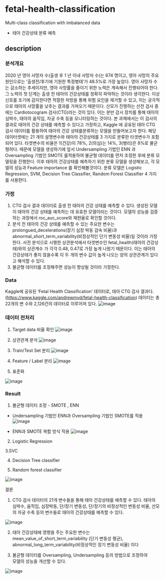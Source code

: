 # fetal-health-classification
Multi-class classification with imbalanced data
- 태아 건강상태 분류 예측

## description

### 분석개요
2020 년 영아 사망자 수(출생 후 1 년 이내 사망자 수)는 674 명이고,  영아 사망의 주요 원인으로는 ‘출생전/후기에 기원한 특정병태’가 48.5%로 가장 높았다. 영아
사망자 수는 감소하는 추세이지만, 영아 사망률을 줄이기 위한 노력은 계속해서 진행되어야 한다.  그 노력의 첫 단계는 출생 전 태아의 건강상태를 정확히 파악하는 것이라 생각한다. 이상신호를
조기에 감지한다면 적절한 처방을 통해 위험 요인을 제거할 수 있고, 이는 궁극적으로 태아의 사망률을 낮추는 결과를 가져오기 때문이다. 산모가 진행하는 산전 검사 중에는 Cardiotocogram 
검사(CTG)라는 것이 있다. 이는 분만 감시 장치를 통해 태아의 심박수, 태아의 움직임, 자궁 수축 등을 모니터링하는 것이다. 본 과제에서는 이 검사의 결과로 태아의 건강 상태를 예측할 수
있다고 가정하고, Kaggle 에 공유된 태아 CTG 검사 데이터를 활용하여 태아의 건강 상태를분류하는 모델을 만들어보고자 한다. 
해당 데이터셋에는 21 개의 설명변수와 태아의 건강상태를 3 가지로 분류한 타겟변수가 포함되어 있다. 타겟변수의 비율은 1(건강)이 78%, 2(의심)는 14%, 3(병리)은 8%로 불균형하다. 
때문에 모델을 생성하기에 앞서 Undersampling 기법인 ENN 과 Oversampling 기법인 SMOTE 를적용하여 불균형 데이터를 먼저 조정한 후에 분류 모델링을 진행한다. 이후 태아의 건강상태를
예측하기 위한 분류 모델을 생성해보고, 각 모델의 성능과 Feature importance 를 확인해볼것이다. 분류 모델은 Logistic Regression, SVM, Decision Tree Classifier, Random Forest Classifier
4 가지를 사용한다.

### 가정

1. CTG 검사 결과 데이터로 출생 전 태아의 건강 상태를 예측할 수 있다. 생성된 모델이 태아의 건강 상태를 예측하는 데 유효한 모델이라는 것이다. 
  모델의 성능을 검증하는 과정에서 roc_auc_score와 재현율로 확인할 것이다. 
2. 분석 전 태아의 건강 상태를 예측할 수 있는 주요한 변수는 prolongued_decelerations(장기 심장 박동 감속 비율)과 abnormal_short_term_variability(비정상적인 단기 변동성 비율)일 것이라 가정 한다. 
  사전 분석으로 시행한 상관분석에서 타겟변수인 fetal_health(태아의 건강상태)와의 상관계수 가 각각 0.48, 0.47로 가장 높게 나왔기 때문이다. 이는 태아의 건강상태가 좋지 않을수록 이 두
개의 변수 값이 높게 나오는 양의 상관관계가 있다고 해석할 수 있다. 
3. 불균형 데이터를 조정해주면 성능이 향상될 것이라 가정한다.

### Data
Kaggle에 공유된 ‘Fetal Health Classification’ 데이터로, 태아 CTG 검사 결과다. (https://www.kaggle.com/andrewmvd/fetal-health-classification) 데이터는 총 22개의 변
수와 2,126건의 데이터로 이루어져 있다. 
![image](https://user-images.githubusercontent.com/79688191/145770738-fd76e345-2cb2-4887-a039-9f0fffc59d16.png)

### 데이터 전처리
1. Target data 비율 확인
![image](https://user-images.githubusercontent.com/79688191/145770843-e411ecd3-5ac9-4a4a-8d21-a7b6b0daa262.png)

2. 상관관계 분석
![image](https://user-images.githubusercontent.com/79688191/145770867-a580f9d1-092e-4385-8f46-50ba0e147e99.png)



3. Train/Test Set 분리 
![image](https://user-images.githubusercontent.com/79688191/145771111-30689a94-9851-4f88-8f05-bfd802105545.png)


4. Feature / Label 분리
![image](https://user-images.githubusercontent.com/79688191/145771138-d6d78e37-2e06-4672-849c-3959e35ad662.png)

5. 표준화

![image](https://user-images.githubusercontent.com/79688191/145770936-c8e62f24-966d-4914-9e1a-7674508df32e.png)

### Result
1. 불균형 데이터 조정 - SMOTE , ENN 
- Undersampling 기법인 ENN과 Oversampling 기법인 SMOTE를 적용 
![image](https://user-images.githubusercontent.com/79688191/145771161-416ac740-90c3-4397-bff3-335797c14734.png)

- ENN과 SMOTE 복합 방식 적용
![image](https://user-images.githubusercontent.com/79688191/145771172-63ef11cb-8f07-4bac-9f46-8fc1122785a5.png)


2. Logistic Regression


3.SVC


4. Decision Tree classifier


5. Random forest classifier

![image](https://user-images.githubusercontent.com/79688191/145771585-436d77a9-4798-4e1a-a133-c031294e6ea5.png)


결론
1. CTG 검사 데이터의 21개 변수들을 통해 태아 건강상태를 예측할 수 있다.
태아의 심박수, 움직임, 심장박동, 단/장기 변동성, 단/장기의 비정상적인 변동성 비율, 산모의 자궁 수축 등의 변수들로 태아의 건강상태를 예측할 수 있다. 


![image](https://user-images.githubusercontent.com/79688191/145771326-884c2589-20bc-4c0f-b03c-b0ebce1323e1.png)


2. 태아 건강상태에 영향을 주는 주요한 변수는 mean_value_of_short_term_variability (단기 변동성 평균), abnormal_long_term_variability(비정상적인 장기 변동성 비율) 이다


3. 불균형 데이터를 Oversampling, Undersampling 등의 방법으로 조정하여          
     모델의 성능을 개선할 수 있다. 


![image](https://user-images.githubusercontent.com/79688191/145771346-c0809cd3-619b-474b-b375-ccafa1707bd0.png)












